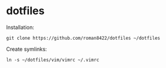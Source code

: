 dotfiles
========

Installation:

    git clone https://github.com/roman8422/dotfiles ~/dotfiles

Create symlinks:

    ln -s ~/dotfiles/vim/vimrc ~/.vimrc
